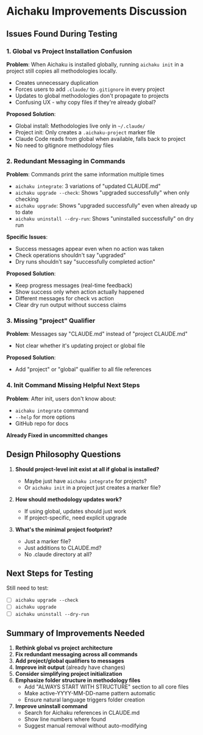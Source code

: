 # Aichaku Improvements Discussion

## Issues Found During Testing

### 1. Global vs Project Installation Confusion
**Problem**: When Aichaku is installed globally, running `aichaku init` in a project still copies all methodologies locally.
- Creates unnecessary duplication
- Forces users to add `.claude/` to `.gitignore` in every project
- Updates to global methodologies don't propagate to projects
- Confusing UX - why copy files if they're already global?

**Proposed Solution**:
- Global install: Methodologies live only in `~/.claude/`
- Project init: Only creates a `.aichaku-project` marker file
- Claude Code reads from global when available, falls back to project
- No need to gitignore methodology files

### 2. Redundant Messaging in Commands
**Problem**: Commands print the same information multiple times
- `aichaku integrate`: 3 variations of "updated CLAUDE.md"
- `aichaku upgrade --check`: Shows "upgraded successfully" when only checking
- `aichaku upgrade`: Shows "upgraded successfully" even when already up to date
- `aichaku uninstall --dry-run`: Shows "uninstalled successfully" on dry run

**Specific Issues**:
- Success messages appear even when no action was taken
- Check operations shouldn't say "upgraded"
- Dry runs shouldn't say "successfully completed action"

**Proposed Solution**:
- Keep progress messages (real-time feedback)
- Show success only when action actually happened
- Different messages for check vs action
- Clear dry run output without success claims

### 3. Missing "project" Qualifier
**Problem**: Messages say "CLAUDE.md" instead of "project CLAUDE.md"
- Not clear whether it's updating project or global file

**Proposed Solution**:
- Add "project" or "global" qualifier to all file references

### 4. Init Command Missing Helpful Next Steps
**Problem**: After init, users don't know about:
- `aichaku integrate` command
- `--help` for more options
- GitHub repo for docs

**Already Fixed in uncommitted changes**

## Design Philosophy Questions

1. **Should project-level init exist at all if global is installed?**
   - Maybe just have `aichaku integrate` for projects?
   - Or `aichaku init` in a project just creates a marker file?

2. **How should methodology updates work?**
   - If using global, updates should just work
   - If project-specific, need explicit upgrade

3. **What's the minimal project footprint?**
   - Just a marker file?
   - Just additions to CLAUDE.md?
   - No .claude directory at all?

## Next Steps for Testing

Still need to test:
- [ ] `aichaku upgrade --check`
- [ ] `aichaku upgrade`
- [ ] `aichaku uninstall --dry-run`

## Summary of Improvements Needed

1. **Rethink global vs project architecture**
2. **Fix redundant messaging across all commands**
3. **Add project/global qualifiers to messages**
4. **Improve init output** (already have changes)
5. **Consider simplifying project initialization**
6. **Emphasize folder structure in methodology files**
   - Add "ALWAYS START WITH STRUCTURE" section to all core files
   - Make active-YYYY-MM-DD-name pattern automatic
   - Ensure natural language triggers folder creation
7. **Improve uninstall command**
   - Search for Aichaku references in CLAUDE.md
   - Show line numbers where found
   - Suggest manual removal without auto-modifying
